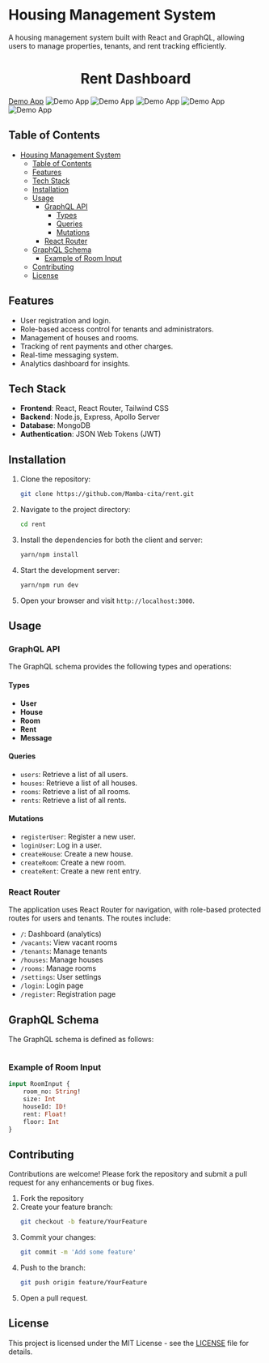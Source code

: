 
# Housing Management System

A housing management system built with React and GraphQL, allowing users to manage properties, tenants, and rent tracking efficiently.

<h1 align="center">Rent Dashboard</h1>

[Demo App](main/frontend/public/Screenshot%202024-10-15%20at%2011.23.26.png)
![Demo App](main/frontend/public/Screenshot%202024-10-15%20at%2011.23.40.png)
![Demo App](main/frontend/public/Screenshot%202024-10-15%20at%2011.23.55.png)
![Demo App](main/frontend/public/Screenshot%202024-10-15%20at%2011.24.12.png)
![Demo App](main/frontend/public/Screenshot%202024-10-15%20at%2011.24.24.png)
![Demo App](main/frontend/public/Screenshot%202024-10-15%20at%2011.24.36.png)



## Table of Contents
- [Housing Management System](#housing-management-system)
  - [Table of Contents](#table-of-contents)
  - [Features](#features)
  - [Tech Stack](#tech-stack)
  - [Installation](#installation)
  - [Usage](#usage)
    - [GraphQL API](#graphql-api)
      - [Types](#types)
      - [Queries](#queries)
      - [Mutations](#mutations)
    - [React Router](#react-router)
  - [GraphQL Schema](#graphql-schema)
    - [Example of Room Input](#example-of-room-input)
  - [Contributing](#contributing)
  - [License](#license)

## Features
- User registration and login.
- Role-based access control for tenants and administrators.
- Management of houses and rooms.
- Tracking of rent payments and other charges.
- Real-time messaging system.
- Analytics dashboard for insights.

## Tech Stack
- **Frontend**: React, React Router, Tailwind CSS
- **Backend**: Node.js, Express, Apollo Server
- **Database**: MongoDB
- **Authentication**: JSON Web Tokens (JWT)

## Installation

1. Clone the repository:
   ```bash
   git clone https://github.com/Mamba-cita/rent.git
   ```

2. Navigate to the project directory:
   ```bash
   cd rent
   ```

3. Install the dependencies for both the client and server:
   ```bash
   yarn/npm install
   ```

4. Start the development server:
   ```bash
   yarn/npm run dev
   ```

5. Open your browser and visit `http://localhost:3000`.

## Usage

### GraphQL API
The GraphQL schema provides the following types and operations:

#### Types
- **User**
- **House**
- **Room**
- **Rent**
- **Message**

#### Queries
- `users`: Retrieve a list of all users.
- `houses`: Retrieve a list of all houses.
- `rooms`: Retrieve a list of all rooms.
- `rents`: Retrieve a list of all rents.

#### Mutations
- `registerUser`: Register a new user.
- `loginUser`: Log in a user.
- `createHouse`: Create a new house.
- `createRoom`: Create a new room.
- `createRent`: Create a new rent entry.

### React Router
The application uses React Router for navigation, with role-based protected routes for users and tenants. The routes include:

- `/`: Dashboard (analytics)
- `/vacants`: View vacant rooms
- `/tenants`: Manage tenants
- `/houses`: Manage houses
- `/rooms`: Manage rooms
- `/settings`: User settings
- `/login`: Login page
- `/register`: Registration page

## GraphQL Schema

The GraphQL schema is defined as follows:

```graphql
```

### Example of Room Input
```graphql
input RoomInput {
    room_no: String!
    size: Int
    houseId: ID!
    rent: Float!
    floor: Int
}
```

## Contributing
Contributions are welcome! Please fork the repository and submit a pull request for any enhancements or bug fixes.

1. Fork the repository
2. Create your feature branch:
   ```bash
   git checkout -b feature/YourFeature
   ```
3. Commit your changes:
   ```bash
   git commit -m 'Add some feature'
   ```
4. Push to the branch:
   ```bash
   git push origin feature/YourFeature
   ```
5. Open a pull request.

## License
This project is licensed under the MIT License - see the [LICENSE](LICENSE) file for details.
```